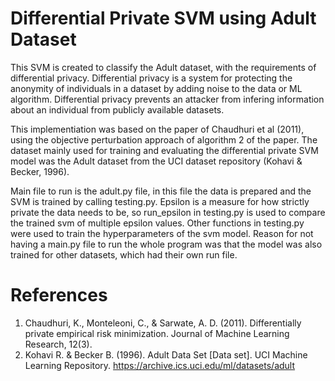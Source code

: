 # Differential Private SVM using Adult Dataset
This SVM is created to classify the Adult dataset, with the requirements of differential privacy. Differential privacy is a system for protecting the anonymity of individuals in a dataset by adding noise to the data or ML algorithm.
Differential privacy prevents an attacker from infering information about an individual from publicly available datasets.

This implementiation was based on the paper of Chaudhuri et al (2011), using the objective perturbation approach of algorithm 2 of the paper.
The dataset mainly used for training and evaluating the differential private SVM model was the Adult dataset from the UCI dataset repository (Kohavi & Becker, 1996).

Main file to run is the adult.py file, in this file the data is prepared and the SVM is trained by calling testing.py.
Epsilon is a measure for how strictly private the data needs to be, so run_epsilon in testing.py is used to compare the trained svm of multiple epsilon values. 
Other functions in testing.py were used to train the hyperparameters of the svm model. Reason for not having a main.py file to run the whole program was that the model was also trained for other datasets, which had their own run file.

# References
1. Chaudhuri, K., Monteleoni, C., & Sarwate, A. D. (2011). Differentially private empirical risk minimization. Journal of Machine Learning Research, 12(3).
2. Kohavi R. & Becker B. (1996). Adult Data Set [Data set]. UCI Machine Learning Repository. https://archive.ics.uci.edu/ml/datasets/adult